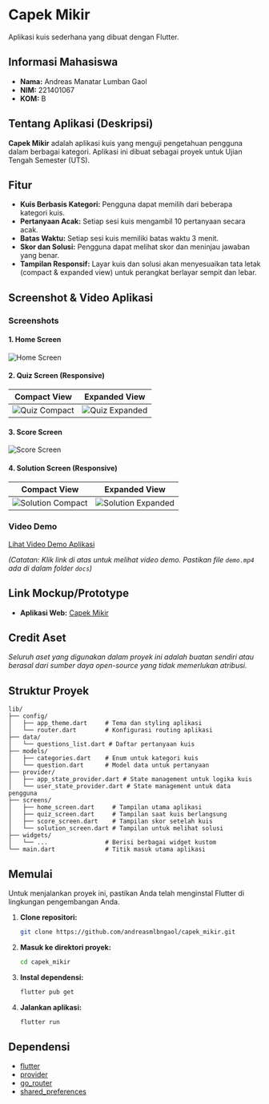 # Capek Mikir

Aplikasi kuis sederhana yang dibuat dengan Flutter.

## Informasi Mahasiswa

- **Nama:** Andreas Manatar Lumban Gaol
- **NIM:** 221401067
- **KOM:** B

## Tentang Aplikasi (Deskripsi)

**Capek Mikir** adalah aplikasi kuis yang menguji pengetahuan pengguna dalam berbagai kategori. Aplikasi ini dibuat sebagai proyek untuk Ujian Tengah Semester (UTS).

## Fitur

*   **Kuis Berbasis Kategori:** Pengguna dapat memilih dari beberapa kategori kuis.
*   **Pertanyaan Acak:** Setiap sesi kuis mengambil 10 pertanyaan secara acak.
*   **Batas Waktu:** Setiap sesi kuis memiliki batas waktu 3 menit.
*   **Skor dan Solusi:** Pengguna dapat melihat skor dan meninjau jawaban yang benar.
*   **Tampilan Responsif:** Layar kuis dan solusi akan menyesuaikan tata letak (compact & expanded view) untuk perangkat berlayar sempit dan lebar.

## Screenshot & Video Aplikasi

### Screenshots

#### 1. Home Screen
![Home Screen](docs/home.png)

#### 2. Quiz Screen (Responsive)
|              Compact View              |              Expanded View               |
|:--------------------------------------:|:----------------------------------------:|
| ![Quiz Compact](docs/quiz_compact.png) | ![Quiz Expanded](docs/quiz_expanded.png) |

#### 3. Score Screen
![Score Screen](docs/score.png)

#### 4. Solution Screen (Responsive)
|                  Compact View                  |                  Expanded View                   |
|:----------------------------------------------:|:------------------------------------------------:|
| ![Solution Compact](docs/solution_compact.png) | ![Solution Expanded](docs/solution_expanded.png) |


### Video Demo

[Lihat Video Demo Aplikasi](docs/demo.webm)

*(Catatan: Klik link di atas untuk melihat video demo. Pastikan file `demo.mp4` ada di dalam folder `docs`)*


## Link Mockup/Prototype

- **Aplikasi Web:** [Capek Mikir](https://capek-mikir.sanalab.live)


## Credit Aset

*Seluruh aset yang digunakan dalam proyek ini adalah buatan sendiri atau berasal dari sumber daya open-source yang tidak memerlukan atribusi.*

## Struktur Proyek

```
lib/
├── config/
│   ├── app_theme.dart     # Tema dan styling aplikasi
│   └── router.dart        # Konfigurasi routing aplikasi
├── data/
│   └── questions_list.dart # Daftar pertanyaan kuis
├── models/
│   ├── categories.dart    # Enum untuk kategori kuis
│   └── question.dart      # Model data untuk pertanyaan
├── provider/
│   ├── app_state_provider.dart # State management untuk logika kuis
│   └── user_state_provider.dart # State management untuk data pengguna
├── screens/
│   ├── home_screen.dart     # Tampilan utama aplikasi
│   ├── quiz_screen.dart     # Tampilan saat kuis berlangsung
│   ├── score_screen.dart    # Tampilan skor setelah kuis
│   └── solution_screen.dart # Tampilan untuk melihat solusi
├── widgets/
│   └── ...                # Berisi berbagai widget kustom
└── main.dart              # Titik masuk utama aplikasi
```

## Memulai

Untuk menjalankan proyek ini, pastikan Anda telah menginstal Flutter di lingkungan pengembangan Anda.

1.  **Clone repositori:**
    ```bash
    git clone https://github.com/andreasmlbngaol/capek_mikir.git
    ```
2.  **Masuk ke direktori proyek:**
    ```bash
    cd capek_mikir
    ```
3.  **Instal dependensi:**
    ```bash
    flutter pub get
    ```
4.  **Jalankan aplikasi:**
    ```bash
    flutter run
    ```

## Dependensi

*   [flutter](https://flutter.dev/)
*   [provider](https://pub.dev/packages/provider)
*   [go_router](https://pub.dev/packages/go_router)
*   [shared_preferences](https://pub.dev/packages/shared_preferences)
